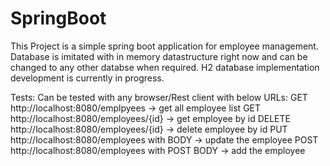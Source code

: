 # SpringBoot
This Project is a simple spring boot application for employee management.
Database is imitated with in memory datastructure right now and can be changed to any other databse when required.
H2 database implementation development is currently in progress.

Tests:
Can be tested with any browser/Rest client with below URLs:
GET http://localhost:8080/emplpyees -> get all employee list
GET http://localhost:8080/employees/{id} -> get employee by id
DELETE http://localhost:8080/employees/{id} -> delete employee by id
PUT http://localhost:8080/employees with BODY -> update the employee
POST http://localhost:8080/employees with POST BODY -> add the employee
